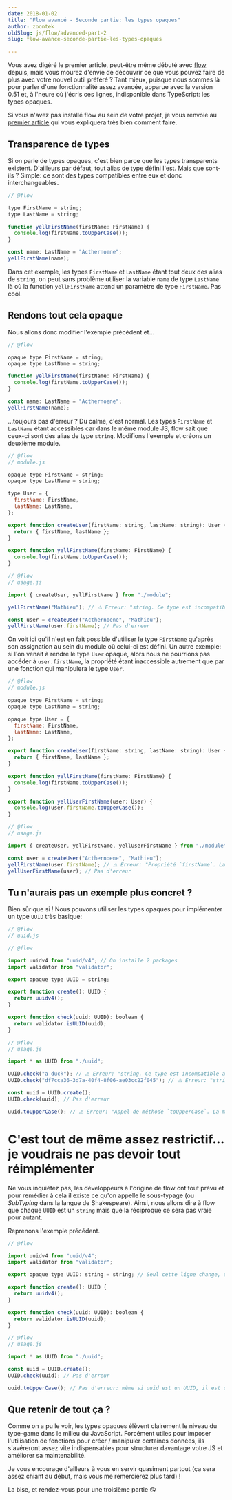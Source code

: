 ```yaml
---
date: 2018-01-02
title: "Flow avancé - Seconde partie: les types opaques"
author: zoontek
oldSlug: js/flow/advanced-part-2
slug: flow-avance-seconde-partie-les-types-opaques

---
```


Vous avez digéré le premier article, peut-être même débuté avec
[flow](https://flow.org/) depuis, mais vous mourez d'envie de découvrir ce que
vous pouvez faire de plus avec votre nouvel outil préféré ? Tant mieux, puisque
nous sommes là pour parler d'une fonctionnalité assez avancée, apparue avec la
version 0.51 et, à l'heure où j'écris ces lignes, indisponible dans TypeScript:
les types opaques.

Si vous n'avez pas installé flow au sein de votre projet, je vous renvoie au
[premier article](/fr/articles/js/flow/advanced-part-1/) qui vous expliquera
très bien comment faire.

## Transparence de types

Si on parle de types opaques, c'est bien parce que les types transparents
existent. D'ailleurs par défaut, tout alias de type défini l'est. Mais que
sont-ils ? Simple: ce sont des types compatibles entre eux et donc
interchangeables.

```js
// @flow

type FirstName = string;
type LastName = string;

function yellFirstName(firstName: FirstName) {
  console.log(firstName.toUpperCase());
}

const name: LastName = "Acthernoene";
yellFirstName(name);
```

Dans cet exemple, les types `FirstName` et `LastName` étant tout deux des alias
de `string`, on peut sans problème utiliser la variable `name` de type
`LastName` là où la function `yellFirstName` attend un paramètre de type
`FirstName`. Pas cool.

## Rendons tout cela opaque

Nous allons donc modifier l'exemple précédent et…

```js
// @flow

opaque type FirstName = string;
opaque type LastName = string;

function yellFirstName(firstName: FirstName) {
  console.log(firstName.toUpperCase());
}

const name: LastName = "Acthernoene";
yellFirstName(name);
```

…toujours pas d'erreur ? Du calme, c'est normal. Les types `FirstName` et
`LastName` étant accessibles car dans le même module JS, flow sait que ceux-ci
sont des alias de type `string`. Modifions l'exemple et créons un deuxième
module.

```js
// @flow
// module.js

opaque type FirstName = string;
opaque type LastName = string;

type User = {
  firstName: FirstName,
  lastName: LastName,
};

export function createUser(firstName: string, lastName: string): User {
  return { firstName, lastName };
}

export function yellFirstName(firstName: FirstName) {
  console.log(firstName.toUpperCase());
}
```

```js
// @flow
// usage.js

import { createUser, yellFirstName } from "./module";

yellFirstName("Mathieu"); // ⚠️ Erreur: "string. Ce type est incompatible avec le type de paramètre attendu FirstName"

const user = createUser("Acthernoene", "Mathieu");
yellFirstName(user.firstName); // Pas d'erreur
```

On voit ici qu'il n'est en fait possible d'utiliser le type `FirstName` qu'après
son assignation au sein du module où celui-ci est défini. Un autre exemple: si
l'on venait à rendre le type `User` opaque, alors nous ne pourrions pas accéder
à `user.firstName`, la propriété étant inaccessible autrement que par une
fonction qui manipulera le type `User`.

```js
// @flow
// module.js

opaque type FirstName = string;
opaque type LastName = string;

opaque type User = {
  firstName: FirstName,
  lastName: LastName,
};

export function createUser(firstName: string, lastName: string): User {
  return { firstName, lastName };
}

export function yellFirstName(firstName: FirstName) {
  console.log(firstName.toUpperCase());
}

export function yellUserFirstName(user: User) {
  console.log(user.firstName.toUpperCase());
}
```

```js
// @flow
// usage.js

import { createUser, yellFirstName, yellUserFirstName } from "./module";

const user = createUser("Acthernoene", "Mathieu");
yellFirstName(user.firstName); // ⚠️ Erreur: "Propriété `firstName`. La propriété n'est pas accessible sur le type User"
yellUserFirstName(user); // Pas d'erreur
```

## Tu n'aurais pas un exemple plus concret ?

Bien sûr que si ! Nous pouvons utiliser les types opaques pour implémenter un
type `UUID` très basique:

```js
// @flow
// uuid.js

// @flow

import uuidv4 from "uuid/v4"; // On installe 2 packages
import validator from "validator";

export opaque type UUID = string;

export function create(): UUID {
  return uuidv4();
}

export function check(uuid: UUID): boolean {
  return validator.isUUID(uuid);
}
```

```js
// @flow
// usage.js

import * as UUID from "./uuid";

UUID.check("a duck"); // ⚠️ Erreur: "string. Ce type est incompatible avec le type de paramètre attendu UUID"
UUID.check("df7cca36-3d7a-40f4-8f06-ae03cc22f045"); // ⚠️ Erreur: "string. Ce type est incompatible avec le type de paramètre attendu UUID"

const uuid = UUID.create();
UUID.check(uuid); // Pas d'erreur

uuid.toUpperCase(); // ⚠️ Erreur: "Appel de méthode `toUpperCase`. La méthode ne peut pas être appelée sur un type UUID"
```

# C'est tout de même assez restrictif…je voudrais ne pas devoir tout réimplémenter

Ne vous inquiétez pas, les développeurs à l'origine de flow ont tout prévu et
pour remédier à cela il existe ce qu'on appelle le sous-typage (ou _SubTyping_
dans la langue de Shakespeare). Ainsi, nous allons dire à flow que chaque `UUID`
est un `string` mais que la réciproque ce sera pas vraie pour autant.

Reprenons l'exemple précédent.

```js
// @flow

import uuidv4 from "uuid/v4";
import validator from "validator";

export opaque type UUID: string = string; // Seul cette ligne change, on y ajoute un sous-type string

export function create(): UUID {
  return uuidv4();
}

export function check(uuid: UUID): boolean {
  return validator.isUUID(uuid);
}
```

```js
// @flow
// usage.js

import * as UUID from "./uuid";

const uuid = UUID.create();
UUID.check(uuid); // Pas d'erreur

uuid.toUpperCase(); // Pas d'erreur: même si uuid est un UUID, il est utilisable comme un type string
```

## Que retenir de tout ça ?

Comme on a pu le voir, les types opaques élèvent clairement le niveau du
type-game dans le milieu du JavaScript. Forcément utiles pour imposer
l'utilisation de fonctions pour créer / manipuler certaines données, ils
s'avéreront assez vite indispensables pour structurer davantage votre JS et
améliorer sa maintenabilité.

Je vous encourage d'ailleurs à vous en servir quasiment partout (ça sera assez
chiant au début, mais vous me remercierez plus tard) !

La bise, et rendez-vous pour une troisième partie 😘
